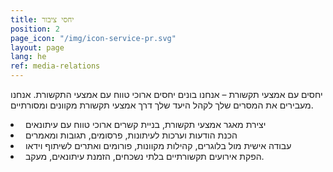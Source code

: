 ```yaml
---
title: יחסי ציבור
position: 2
page_icon: "/img/icon-service-pr.svg"
layout: page
lang: he
ref: media-relations
---
```


יחסים עם אמצעי תקשורת – אנחנו בונים יחסים ארוכי טווח עם אמצעי התקשורת. אנחנו מעבירים את המסרים שלך לקהל היעד שלך דרך אמצעי תקשורת מקוונים ומסורתיים.

<li>&nbsp;יצירת מאגר אמצעי תקשורת, בניית קשרים ארוכי טווח עם עיתונאים</li>
<li>&nbsp;הכנת הודעות וערכות לעיתונות, פרסומים, תגובות ומאמרים</li>
<li>&nbsp;עבודה אישית מול בלוגרים, קהילות מקוונות, פורומים ואתרים לשיתוף וידאו</li>
<li>&nbsp;הפקת אירועים תקשורתיים בלתי נשכחים, הזמנת עיתונאים, מעקב.</li>